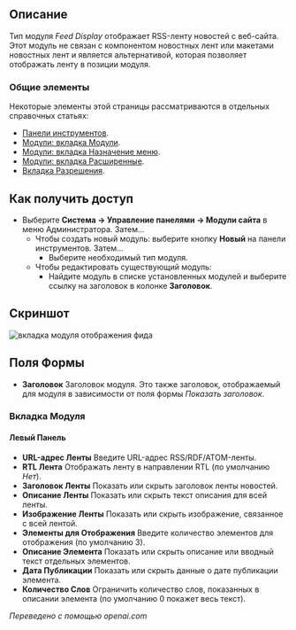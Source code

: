 <!-- Filename: Help4.x:Site_Modules:_Feed_Display / Display title: Модули: Отображение Ленты -->

## Описание

Тип модуля *Feed Display* отображает RSS-ленту новостей с веб-сайта. Этот модуль не связан с компонентом новостных лент или макетами новостных лент и является альтернативой, которая позволяет отображать ленту в позиции модуля.

### Общие элементы

Некоторые элементы этой страницы рассматриваются в отдельных справочных статьях:

* [Панели инструментов](jdocmanual?article=help/common-elements/toolbars).
* [Модули: вкладка Модули](jdocmanual?article=help/modules/modules-module-tab).
* [Модули: вкладка Назначение меню](jdocmanual?article=help/modules/modules-menu-assignment-tab).
* [Модули: вкладка Расширенные](jdocmanual?article=help/modules/modules-advanced-tab).
* [Вкладка Разрешения](jdocmanual?article=help/common-elements/edit-permissions).

## Как получить доступ

- Выберите **Система → Управление панелями → Модули сайта** в меню
  Администратора. Затем...
  - Чтобы создать новый модуль: выберите кнопку **Новый** на панели инструментов. Затем...
    - Выберите необходимый тип модуля.
  - Чтобы редактировать существующий модуль:
    - Найдите модуль в списке установленных модулей и выберите
      ссылку на заголовок в колонке **Заголовок**.

## Скриншот

![вкладка модуля отображения фида](../../../ru/images/modules-site/modules-feed-display-module-tab.png)

## Поля Формы

- **Заголовок** Заголовок модуля. Это также заголовок, отображаемый для модуля в зависимости от поля формы *Показать заголовок*.

### Вкладка Модуля

#### Левый Панель

- **URL-адрес Ленты** Введите URL-адрес RSS/RDF/ATOM-ленты.
- **RTL Лента** Отображать ленту в направлении RTL (по умолчанию *Нет*).
- **Заголовок Ленты** Показать или скрыть заголовок ленты новостей.
- **Описание Ленты** Показать или скрыть текст описания для всей ленты.
- **Изображение Ленты** Показать или скрыть изображение, связанное с всей лентой.
- **Элементы для Отображения** Введите количество элементов для отображения (по умолчанию 3).
- **Описание Элемента** Показать или скрыть описание или вводный текст отдельных элементов.
- **Дата Публикации** Показать или скрыть данные о дате публикации элемента.
- **Количество Слов** Ограничить количество слов, показанных в описании элемента (по умолчанию 0 покажет весь текст).

*Переведено с помощью openai.com*

